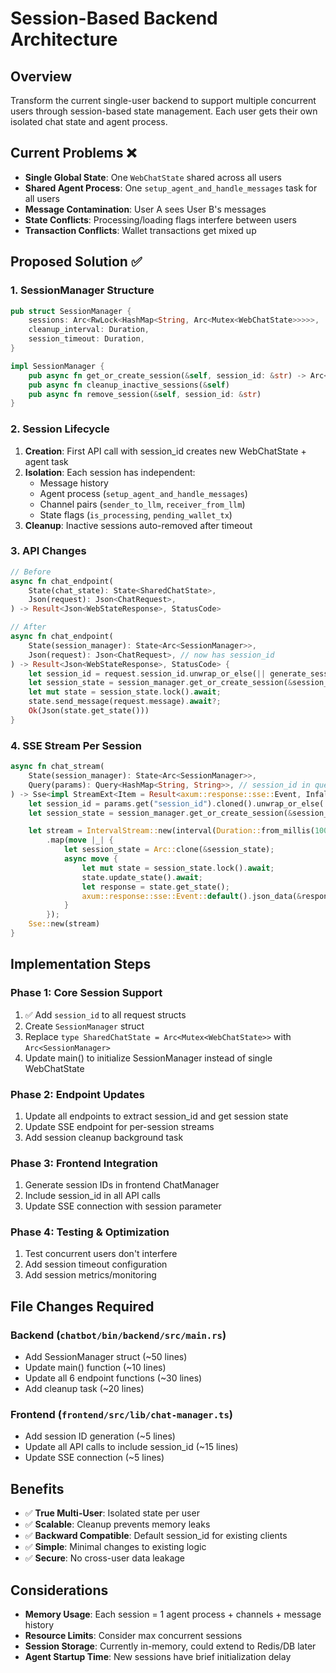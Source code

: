 # Session-Based Backend Architecture

## Overview
Transform the current single-user backend to support multiple concurrent users through session-based state management. Each user gets their own isolated chat state and agent process.

## Current Problems ❌
- **Single Global State**: One `WebChatState` shared across all users
- **Shared Agent Process**: One `setup_agent_and_handle_messages` task for all users
- **Message Contamination**: User A sees User B's messages
- **State Conflicts**: Processing/loading flags interfere between users
- **Transaction Conflicts**: Wallet transactions get mixed up

## Proposed Solution ✅

### 1. SessionManager Structure
```rust
pub struct SessionManager {
    sessions: Arc<RwLock<HashMap<String, Arc<Mutex<WebChatState>>>>>,
    cleanup_interval: Duration,
    session_timeout: Duration,
}

impl SessionManager {
    pub async fn get_or_create_session(&self, session_id: &str) -> Arc<Mutex<WebChatState>>
    pub async fn cleanup_inactive_sessions(&self)
    pub async fn remove_session(&self, session_id: &str)
}
```

### 2. Session Lifecycle
1. **Creation**: First API call with session_id creates new WebChatState + agent task
2. **Isolation**: Each session has independent:
   - Message history
   - Agent process (`setup_agent_and_handle_messages`)
   - Channel pairs (`sender_to_llm`, `receiver_from_llm`)
   - State flags (`is_processing`, `pending_wallet_tx`)
3. **Cleanup**: Inactive sessions auto-removed after timeout

### 3. API Changes
```rust
// Before
async fn chat_endpoint(
    State(chat_state): State<SharedChatState>,
    Json(request): Json<ChatRequest>,
) -> Result<Json<WebStateResponse>, StatusCode>

// After
async fn chat_endpoint(
    State(session_manager): State<Arc<SessionManager>>,
    Json(request): Json<ChatRequest>, // now has session_id
) -> Result<Json<WebStateResponse>, StatusCode> {
    let session_id = request.session_id.unwrap_or_else(|| generate_session_id());
    let session_state = session_manager.get_or_create_session(&session_id).await;
    let mut state = session_state.lock().await;
    state.send_message(request.message).await?;
    Ok(Json(state.get_state()))
}
```

### 4. SSE Stream Per Session
```rust
async fn chat_stream(
    State(session_manager): State<Arc<SessionManager>>,
    Query(params): Query<HashMap<String, String>>, // session_id in query param
) -> Sse<impl StreamExt<Item = Result<axum::response::sse::Event, Infallible>>> {
    let session_id = params.get("session_id").cloned().unwrap_or_else(|| generate_session_id());
    let session_state = session_manager.get_or_create_session(&session_id).await;

    let stream = IntervalStream::new(interval(Duration::from_millis(100)))
        .map(move |_| {
            let session_state = Arc::clone(&session_state);
            async move {
                let mut state = session_state.lock().await;
                state.update_state().await;
                let response = state.get_state();
                axum::response::sse::Event::default().json_data(&response).map_err(|_| ())
            }
        });
    Sse::new(stream)
}
```

## Implementation Steps

### Phase 1: Core Session Support
1. ✅ Add `session_id` to all request structs
2. Create `SessionManager` struct
3. Replace `type SharedChatState = Arc<Mutex<WebChatState>>` with `Arc<SessionManager>`
4. Update main() to initialize SessionManager instead of single WebChatState

### Phase 2: Endpoint Updates
1. Update all endpoints to extract session_id and get session state
2. Update SSE endpoint for per-session streams
3. Add session cleanup background task

### Phase 3: Frontend Integration
1. Generate session IDs in frontend ChatManager
2. Include session_id in all API calls
3. Update SSE connection with session parameter

### Phase 4: Testing & Optimization
1. Test concurrent users don't interfere
2. Add session timeout configuration
3. Add session metrics/monitoring

## File Changes Required

### Backend (`chatbot/bin/backend/src/main.rs`)
- Add SessionManager struct (~50 lines)
- Update main() function (~10 lines)
- Update all 6 endpoint functions (~30 lines)
- Add cleanup task (~20 lines)

### Frontend (`frontend/src/lib/chat-manager.ts`)
- Add session ID generation (~5 lines)
- Update all API calls to include session_id (~15 lines)
- Update SSE connection (~5 lines)

## Benefits
- ✅ **True Multi-User**: Isolated state per user
- ✅ **Scalable**: Cleanup prevents memory leaks
- ✅ **Backward Compatible**: Default session_id for existing clients
- ✅ **Simple**: Minimal changes to existing logic
- ✅ **Secure**: No cross-user data leakage

## Considerations
- **Memory Usage**: Each session = 1 agent process + channels + message history
- **Resource Limits**: Consider max concurrent sessions
- **Session Storage**: Currently in-memory, could extend to Redis/DB later
- **Agent Startup Time**: New sessions have brief initialization delay